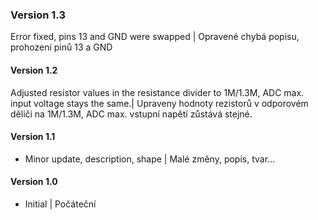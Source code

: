 ### Version 1.3
Error fixed, pins 13 and GND were swapped | Opravené chybá popisu, prohození pinů 13 a GND
#### Version 1.2
Adjusted resistor values in the resistance divider to 1M/1.3M, ADC max. input voltage stays the same.| Upraveny hodnoty rezistorů v odporovém děliči na 1M/1.3M, ADC max. vstupní napětí zůstává stejné.
#### Version 1.1
- Minor update, description, shape  | Malé změny, popis, tvar...
#### Version 1.0
- Initial | Počáteční